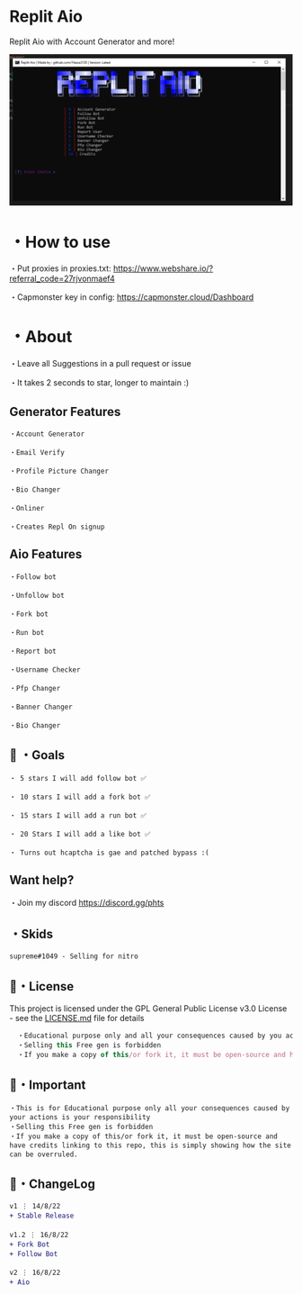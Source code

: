 # Replit Aio
Replit Aio with Account Generator and more!


![Screenshot](aio.png)


# ・How to use
・Put proxies in proxies.txt: https://www.webshare.io/?referral_code=27rjvonmaef4

・Capmonster key in config: https://capmonster.cloud/Dashboard

# ・About

・Leave all Suggestions in a pull request or issue

・It takes 2 seconds to star, longer to maintain :)

## Generator Features
```
・Account Generator

・Email Verify

・Profile Picture Changer

・Bio Changer

・Onliner

・Creates Repl On signup

```

## Aio Features

```
・Follow bot

・Unfollow bot

・Fork bot

・Run bot

・Report bot

・Username Checker

・Pfp Changer

・Banner Changer

・Bio Changer
```


 ## 🥅 ・Goals
```
・ 5 stars I will add follow bot ✅

・ 10 stars I will add a fork bot ✅

・ 15 stars I will add a run bot ✅

・ 20 Stars I will add a like bot ✅

・ Turns out hcaptcha is gae and patched bypass :(
```

## Want help?
・Join my discord
https://discord.gg/phts


## ・Skids
```
supreme#1049 - Selling for nitro
```


## 📄・License

This project is licensed under the GPL General Public License v3.0 License - see the [LICENSE.md](./LICENSE) file for details
```js
  ・Educational purpose only and all your consequences caused by you actions is your responsibility
  ・Selling this Free gen is forbidden
  ・If you make a copy of this/or fork it, it must be open-source and have credits linking to this repo
```

## 📄・Important
```
・This is for Educational purpose only all your consequences caused by your actions is your responsibility 
・Selling this Free gen is forbidden 
・If you make a copy of this/or fork it, it must be open-source and have credits linking to this repo, this is simply showing how the site can be overruled.
```

## 💭・ChangeLog

```diff
v1 ⋮ 14/8/22
+ Stable Release

v1.2 ⋮ 16/8/22
+ Fork Bot
+ Follow Bot

v2 ⋮ 16/8/22
+ Aio
```







